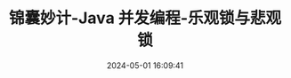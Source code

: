 ---
title: 锦囊妙计-Java 并发编程-乐观锁与悲观锁
date: 2024-05-01 16:09:41
tags: 
  - Java 
categories: 
  - Interview
password: zzy   
message: 会员文档
---